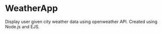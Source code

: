 # WeatherApp
Display user given city weather data using openweather API. Created using Node.js and EJS.
